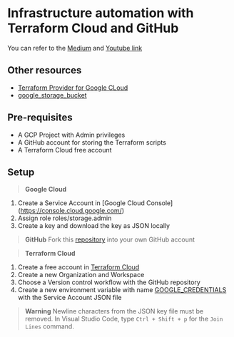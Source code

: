 # Infrastructure automation with Terraform Cloud and GitHub

You can refer to the [Medium](https://medium.com/@anirban.ch.it/infrastructure-automation-and-ci-cd-on-google-cloud-platform-using-terraform-cloud-and-github-baae3b5efe1) and [Youtube link](https://youtu.be/OBL9DkJpT_Y)

## Other resources

- [Terraform Provider for Google CLoud ](https://registry.terraform.io/providers/hashicorp/google/latest/docs)
- [google_storage_bucket](https://registry.terraform.io/providers/hashicorp/google/latest/docs/resources/storage_bucket)

## Pre-requisites

- A GCP Project with Admin privileges
- A GitHub account for storing the Terraform scripts
- A Terraform Cloud free account

## Setup
> **Google Cloud**
1. Create a Service Account in [Google Cloud Console] (https://console.cloud.google.com/)
2. Assign role roles/storage.admin
3. Create a key and download the key as JSON locally

> **GitHub**
Fork this [repository](https://github.com/chanirban/tf-demo-gcp) into your own GitHub account
 
> **Terraform Cloud**
1. Create a free account in [Terraform Cloud](https://app.terraform.io/)
2. Create a new Organization and Workspace
3. Choose a Version control workflow with the GitHub repository
4. Create a new environment variable with name [GOOGLE_CREDENTIALS](https://registry.terraform.io/providers/hashicorp/google/latest/docs/guides/getting_started#using-terraform-cloud-as-the-backend) with the Service Account JSON file 
> **Warning** Newline characters from the JSON key file must be removed. In Visual Studio Code, type `Ctrl + Shift + p` for the `Join Lines` command.  
